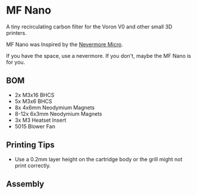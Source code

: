 # MF Nano

A tiny recirculating carbon filter for the Voron V0 and other small 3D printers.  

MF Nano was Inspired by the [Nevermore Micro](https://github.com/nevermore3d/Nevermore_Micro/).  

If you have the space, use a nevermore.  If you don't, maybe the MF Nano is for you.


## BOM

- 2x M3x16 BHCS
- 5x M3x6 BHCS
- 8x 4x6mm Neodymium Magnets
- 8-12x 6x3mm Neodymium Magnets
- 3x M3 Heatset Insert
- 5015 Blower Fan


## Printing Tips

 - Use a 0.2mm layer height on the cartridge body or the grill might not print correctly.
 

## Assembly